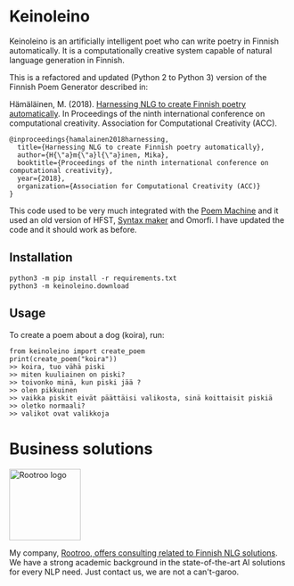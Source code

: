 # Keinoleino

Keinoleino is an artificially intelligent poet who can write poetry in Finnish automatically. It is a computationally creative system capable of natural language generation in Finnish.

This is a refactored and updated (Python 2 to Python 3) version of the Finnish Poem Generator described in:

Hämäläinen, M. (2018). [Harnessing NLG to create Finnish poetry automatically](https://www.researchgate.net/publication/336445306_Harnessing_NLG_to_Create_Finnish_Poetry_Automatically). In Proceedings of the ninth international conference on computational creativity. Association for Computational Creativity (ACC).

	@inproceedings{hamalainen2018harnessing,
	  title={Harnessing NLG to create Finnish poetry automatically},
	  author={H{\"a}m{\"a}l{\"a}inen, Mika},
	  booktitle={Proceedings of the ninth international conference on computational creativity},
	  year={2018},
	  organization={Association for Computational Creativity (ACC)}
	}

This code used to be very much integrated with the [Poem Machine](https://www.researchgate.net/publication/334118432_Poem_Machine_-_a_Co-creative_NLG_Web_Application_for_Poem_Writing) and it used an old version of HFST, [Syntax maker](https://github.com/mikahama/syntaxmaker) and Omorfi. I have updated the code and it should work as before.

## Installation

	python3 -m pip install -r requirements.txt
	python3 -m keinoleino.download

## Usage

To create a poem about a dog (koira), run:

	from keinoleino import create_poem
	print(create_poem("koira"))
	>> koira, tuo vähä piski
	>> miten kuuliainen on piski?
	>> toivonko minä, kun piski jää ?
	>> olen pikkuinen
	>> vaikka piskit eivät päättäisi valikosta, sinä koittaisit piskiä
	>> oletko normaali?
	>> valikot ovat valikkoja

# Business solutions

<img src="https://rootroo.com/cropped-logo-01-png/" alt="Rootroo logo" width="128px" height="128px">

My company, [Rootroo, offers consulting related to Finnish NLG solutions](https://rootroo.com/). We have a strong academic background in the state-of-the-art AI solutions for every NLP need. Just contact us, we are not a can't-garoo.
